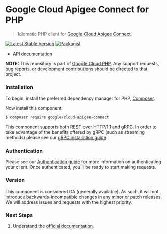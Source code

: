 # Google Cloud Apigee Connect for PHP

> Idiomatic PHP client for [Google Cloud Apigee Connect](https://cloud.google.com/apigee).

[![Latest Stable Version](https://poser.pugx.org/google/cloud-apigee-connect/v/stable)](https://packagist.org/packages/google/cloud-apigee-connect) [![Packagist](https://img.shields.io/packagist/dm/google/cloud-apigee-connect.svg)](https://packagist.org/packages/google/cloud-apigee-connect)

* [API documentation](https://cloud.google.com/php/docs/reference/cloud-apigee-connect/latest)

**NOTE:** This repository is part of [Google Cloud PHP](https://github.com/googleapis/google-cloud-php). Any
support requests, bug reports, or development contributions should be directed to
that project.

### Installation

To begin, install the preferred dependency manager for PHP, [Composer](https://getcomposer.org/).

Now install this component:

```sh
$ composer require google/cloud-apigee-connect
```

This component supports both REST over HTTP/1.1 and gRPC. In order to take advantage of the benefits offered by gRPC (such as streaming methods)
please see our [gRPC installation guide](https://cloud.google.com/php/grpc).

### Authentication

Please see our [Authentication guide](https://github.com/googleapis/google-cloud-php/blob/main/AUTHENTICATION.md) for more information
on authenticating your client. Once authenticated, you'll be ready to start making requests.


### Version

This component is considered GA (generally available). As such, it will not introduce backwards-incompatible changes in
any minor or patch releases. We will address issues and requests with the highest priority.

### Next Steps

1. Understand the [official documentation](https://cloud.google.com/apigee/docs).
